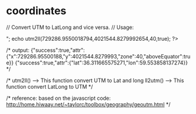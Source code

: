 # coordinates
// Convert UTM to LatLong and vice versa.
// Usage:

<?php
  require_once("coordinates.php");
  echo ll2utm(36.311665575277935,59.55385813725379);
  echo "<br/>";
  echo utm2ll(729286.9550018794,4021544.8279992654,40,true);
?>

/*
  output:
  {"success":true,"attr":{"x":729286.95500188,"y":4021544.8279993,"zone":40,"aboveEquator":true}}
  {"success":true,"attr":{"lat":36.311665575271,"lon":59.553858137274}}
*/

/*
  utm2ll() --> This function convert UTM to Lat and long
  ll2utm() --> This function convert LatLong to UTM
*/

/*
  reference:
  based on the javascript code:
  http://home.hiwaay.net/~taylorc/toolbox/geography/geoutm.html
*/
